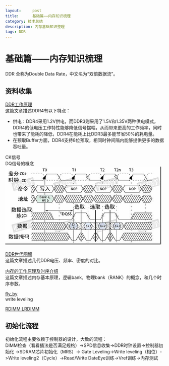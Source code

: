 ```yaml
---
layout:     post
title:      基础篇——内存知识梳理
category: 技术总结
description: 内存基础知识整理
tags: DDR
---
```


# 基础篇——内存知识梳理

DDR 全称为Double Data Rate，中文名为“双倍数据流”。<br>

## 资料收集
[DDR工作原理](http://www.cnblogs.com/shengansong/archive/2012/09/01/2666213.html)<br>
这篇文章描述DDR4有以下特点：<br>
- 供电：DDR4采用1.2V供电，而DDR3则采用了1.5V和1.35V两种供电模式，DDR4的低电压工作特性能够降低信号摆幅，从而带来更高的工作频率，同时也带来了能耗的降低，DDR4在能耗上比DDR3最多能节省50%的耗电量。
- 在预取Buffer方面，DDR4支持8位预取，相同时钟间隔内能够提供更多的数据吞吐量。

CK信号<br>
DQ信号的概念<br>
![](images\2018-3-7-DDR\1.jpg) <br>

[DDR世代图解](https://cg2010studio.com/2013/01/25/ddr%E4%B8%96%E4%BB%A3%E5%9C%96%E8%A7%A3-double-data-rate-generation-illustration/)<br>
这篇文章描述几代DDR电压、频率、密度的对比。

[内存的工作原理及时序介绍](https://www.cnblogs.com/QQParadise/articles/2430204.html)<br>
这篇文章描述内存基本原理，逻辑bank，物理bank（RANK）的概念，和几个时序参数。

[fly_by](http://blog.csdn.net/edadoc2013/article/details/51581565)<br>
write leveling

[RDIMM LRDIMM](https://www.kingston.com/cn/memory/resources/lrdimms)<br>

## 初始化流程
初始化流程主要依赖于控制器的设计，大致的流程：<br>
DIMM检查（看看插法是否满足规格）->SPD信息收集->DDR时钟设置->控制器初始化 ->SDRAM芯片初始化（MRS）-> Gate Leveling->Write leveling（相位）->Write leveling2（Cycle）->Read/Write DateEye训练->Vref训练->内存测试